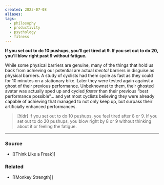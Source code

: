 ```yaml
---
created: 2023-07-08
aliases: 
tags:
  - philosophy
  - productivity
  - psychology
  - fitness
---
```

**If you set out to do 10 pushups, you’ll get tired at 9. If you set out to do 20, you’ll blow right past 9 without fatigue.**

While some physical barriers are genuine, many of the things that hold us back from achieving our potential are actual *mental* barriers in disguise as physical barriers. A study of cyclists had them cycle as fast as they could for 10 minutes on a stationary bike. Later they were tested again against a ghost of their previous performance. Unbeknownst to them, their ghosted avatar was actually sped up and cycled *faster* than their previous “best performance possible”… and yet most cyclists believing they were already capable of achieving that managed to not only keep up, but surpass their artificially enhanced performances.

> [!tldr] If you set out to do 10 pushups, you feel tired after 8 or 9. If you set out to do 20 pushups, you blow right by 8 or 9 without thinking about it or feeling the fatigue.

---

### Source
- [[Think Like a Freak]]

### Related
- [[Monkey Strength]]